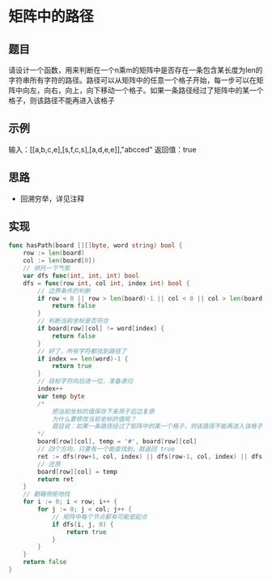 # 矩阵中的路径

## 题目

请设计一个函数，用来判断在一个n乘m的矩阵中是否存在一条包含某长度为len的字符串所有字符的路径。路径可以从矩阵中的任意一个格子开始，每一步可以在矩阵中向左，向右，向上，向下移动一个格子。如果一条路径经过了矩阵中的某一个格子，则该路径不能再进入该格子
 
## 示例

输入：[[a,b,c,e],[s,f,c,s],[a,d,e,e]],"abcced"
返回值：true

## 思路

* 回溯穷举，详见注释

## 实现

```go
func hasPath(board [][]byte, word string) bool {
	row := len(board)
	col := len(board[0])
	// 烘托一下气氛
	var dfs func(int, int, int) bool
	dfs = func(row int, col int, index int) bool {
		// 边界条件的判断
		if row < 0 || row > len(board)-1 || col < 0 || col > len(board[0])-1 {
			return false
		}
        // 判断当前坐标是否符合
        if board[row][col] != word[index] {
			return false
		}
		// 好了，所有字符都找到路径了
		if index == len(word)-1 {
			return true
		}
		// 目标字符向后进一位，准备递归
		index++
		var temp byte
		/*
			把当前坐标的值保存下来用于后边复原
			为什么要修改当前坐标的值呢？
			题目说：如果一条路径经过了矩阵中的某一个格子，则该路径不能再进入该格子
		*/
		board[row][col], temp = '#', board[row][col]
		// 四个方向，只要有一个能查找到，就返回 true
		ret := dfs(row+1, col, index) || dfs(row-1, col, index) || dfs(row, col+1, index) || dfs(row, col-1, index)
		// 还原
		board[row][col] = temp
		return ret
	}
	// 翻箱倒柜地找
	for i := 0; i < row; i++ {
		for j := 0; j < col; j++ {
			// 矩阵中每个节点都有可能是起点
			if dfs(i, j, 0) {
				return true
			}
		}
	}
	return false
}
```